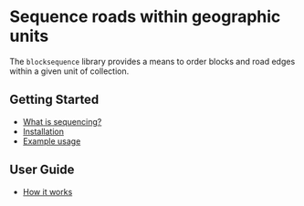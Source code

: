# Sequence roads within geographic units

The `blocksequence` library provides a means to order blocks and road edges within a given unit of collection.

## Getting Started

* [What is sequencing?](what_is_sequencing.md)
* [Installation](installation.md)
* [Example usage](usage.md)

## User Guide

* [How it works](how-it-works.md)